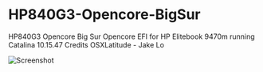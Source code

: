# HP840G3-Opencore-BigSur
HP840G3 Opencore Big Sur
Opencore EFI for HP Elitebook 9470m running Catalina 10.15.47 
Credits OSXLatitude - Jake Lo

![Screenshot](https://github.com/yahgoo/HP840G3-Opencore-BigSur/blob/main/Screenshot%202020-11-05%20at%2010.26.22%20AM.png)

